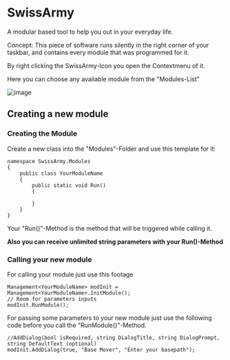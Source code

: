 # SwissArmy
A modular based tool to help you out in your everyday life.

Concept:
This piece of software runs silently in the right corner of your taskbar, and contains every module that was programmed for it.

By right clicking the SwissArmy-Icon you open the Contextmenu of it.

Here you can choose any available module from the "Modules-List"

![image](http://fs5.directupload.net/images/170414/ay4vgg9b.jpg)


## Creating a new module

###  Creating the Module 
Create a new class into the "Modules"-Folder and use this template for it:

```
namespace SwissArmy.Modules
{
    public class YourModuleName
    {
        public static void Run()
        {

        }
    }
}
```

Your "Run()"-Method is the method that will be triggered while calling it.

**Also you can receive unlimited string parameters with your Run()-Method**


### Calling your new module
For calling your module just use this footage

```
Management<YourModuleName> modInit = Management<YourModuleName>.InitModule();
// Room for parameters inputs
modInit.RunModule();
```

For passing some parameters to your new module just use the following code before you call the "RunModule()"-Method.

```
//AddDialog(bool isRequired, string DialogTitle, string DialogPrompt, string DefaultText (optional)
modInit.AddDialog(true, "Base Mover", "Enter your basepath");
```
